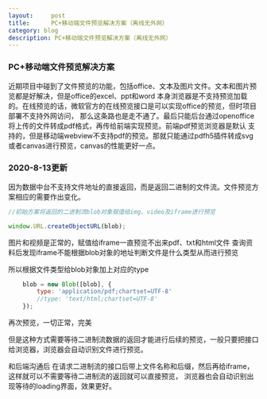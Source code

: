 ```yaml
---
layout:     post
title:     	PC+移动端文件预览解决方案（离线无外网）
category: blog
description: PC+移动端文件预览解决方案（离线无外网）
---
```

### PC+移动端文件预览解决方案

近期项目中碰到了文件预览的功能，包括office、文本及图片文件。文本和图片预览都是好解决，但是office的excel、ppt和word
本身浏览器是不支持预览加载的。在线预览的话，微软官方的在线预览接口是可以实现office的预览，但时项目部署不支持外网访问，
那么这条路也是走不通了。最后只能后台通过openoffice将上传的文件转成pdf格式，再传给前端实现预览。前端pdf预览浏览器是默认
支持的，但是移动端webview不支持pdf的预览。那就只能通过pdfh5插件转成svg或者canvas进行预览，canvas的性能更好一点。


### 2020-8-13更新

因为数据中台不支持文件地址的直接返回，而是返回二进制的文件流。文件预览方案相应的需要作出变化。

```javascript
//初始方案将返回的二进制流blob对象赋值给img、video及iframe进行预览

window.URL.createObjectURL(blob);
```

图片和视频是正常的，赋值给iframe一直预览不出来pdf、txt和html文件
查询资料后发现iframe不能根据blob对象的地址判断文件是什么类型从而进行预览

所以根据文件类型给blob对象加上对应的type
```javascript
    blob = new Blob([blob], {
        type: 'application/pdf;chartset=UTF-8'
        //type: 'text/html;chartset=UTF-8'
    });
```

再次预览，一切正常，完美

但是这种方式需要等待二进制流数据的返回才能进行后续的预览，一般只要把接口给浏览器，浏览器会自动识别文件进行预览。

和后端沟通后 在请求二进制流的接口后带上文件名称和后缀，然后再给iframe，这样就可以不需要等待二进制流的返回就可以直接预览，
浏览器也会自动识别出现等待的loading界面，效果更好。
